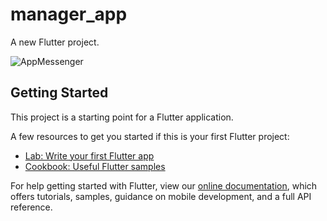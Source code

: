 # manager_app

A new Flutter project.

![AppMessenger](https://user-images.githubusercontent.com/81074668/138817248-f35a65af-9036-4d06-a02b-27e83da1dae6.png)

## Getting Started

This project is a starting point for a Flutter application.

A few resources to get you started if this is your first Flutter project:

- [Lab: Write your first Flutter app](https://flutter.dev/docs/get-started/codelab)
- [Cookbook: Useful Flutter samples](https://flutter.dev/docs/cookbook)




For help getting started with Flutter, view our
[online documentation](https://flutter.dev/docs), which offers tutorials,
samples, guidance on mobile development, and a full API reference.
